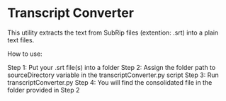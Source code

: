 # Transcript Converter
This utility extracts the text from SubRip files (extention: .srt) into a plain text files.

How to use:

Step 1: Put your .srt file(s) into a folder
Step 2: Assign the folder path to sourceDirectory variable in the transcriptConverter.py script
Step 3: Run transcriptConverter.py 
Step 4: You will find the consolidated file in the folder provided in Step 2
